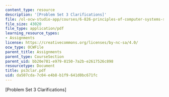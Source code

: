 ```yaml
---
content_type: resource
description: '[Problem Set 3 Clarifications]'
file: /ol-ocw-studio-app/courses/6-826-principles-of-computer-systems-spring-2002/da507cda7c04e4b8b1f9641d0bc671fc_ps3clar.pdf
file_size: 43020
file_type: application/pdf
learning_resource_types:
- Assignments
license: https://creativecommons.org/licenses/by-nc-sa/4.0/
ocw_type: OCWFile
parent_title: Assignments
parent_type: CourseSection
parent_uid: bb20e781-e979-8150-7a2b-e2617526c898
resourcetype: Document
title: ps3clar.pdf
uid: da507cda-7c04-e4b8-b1f9-641d0bc671fc
---
```

[Problem Set 3 Clarifications]